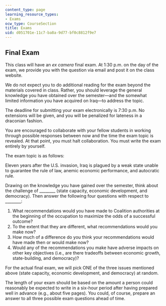 ```yaml
---
content_type: page
learning_resource_types:
- Exams
ocw_type: CourseSection
title: Exams
uid: d051701e-11c7-ba8a-9d77-bf0c8812f9e7
---
```


Final Exam
----------

This class will have an _ex camera_ final exam. At 1:30 p.m. on the day of the exam, we provide you with the question via email and post it on the class website.

We do not expect you to do additional reading for the exam beyond the materials covered in class. Rather, you should leverage the general knowledge you have obtained over the semester—and the somewhat limited information you have acquired on Iraq—to address the topic.

The deadline for submitting your exam electronically is 7:30 p.m. No extensions will be given, and you will be penalized for lateness in a draconian fashion.

You are encouraged to collaborate with your fellow students in working through possible responses between now and the time the exam topic is revealed. At that point, you must halt collaboration. You must write the exam entirely by yourself.

The exam topic is as follows:

Eleven years after the U.S. invasion, Iraq is plagued by a weak state unable to guarantee the rule of law, anemic economic performance, and autocratic rule.

Drawing on the knowledge you have gained over the semester, think about the challenge of \_\_\_\_\_\_\_\_ (state capacity, economic development, and democracy). Then answer the following four questions with respect to \_\_\_\_\_\_\_\_:

1.  What recommendations would you have made to Coalition authorities at the beginning of the occupation to maximize the odds of a successful outcome?
2.  To the extent that they are different, what recommendations would you make now?
3.  How much of a difference do you think your recommendations would have made then or would make now?
4.  Would any of the recommendations you make have adverse impacts on other key objectives (i.e., are there tradeoffs between economic growth, state-building, and democracy)?

For the actual final exam, we will pick ONE of the three issues mentioned above (state capacity, economic development, and democracy) at random.

The length of your exam should be based on the amount a person could reasonably be expected to write in a six-hour period after having prepared well in advance (e.g., about five pages). You could, of course, prepare an answer to all three possible exam questions ahead of time.